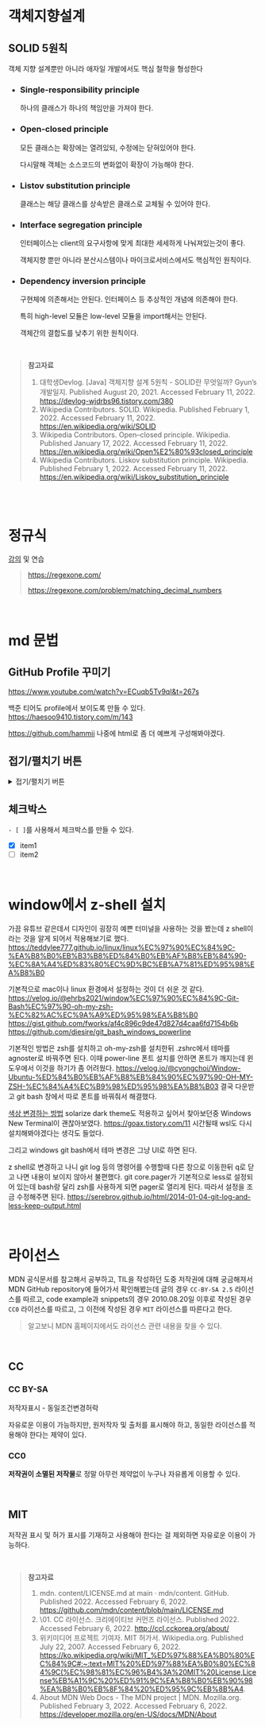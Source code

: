 # 객체지향설계

## SOLID 5원칙

객체 지향 설계뿐만 아니라 애자일 개발에서도 핵심 철학을 형성한다

* ### Single-responsibility principle

  하나의 클래스가 하나의 책임만을 가져야 한다.

* ### Open-closed principle

  모든 클래스는 확장에는 열려있되, 수정에는 닫혀있어야 한다.

  다시말해 객체는 소스코드의 변화없이 확장이 가능해야 한다.

* ### Listov substitution principle

  클래스는 해당 클래스를 상속받은 클래스로 교체될 수 있어야 한다.

* ### Interface segregation principle

  인터페이스는 client의 요구사항에 맞게 최대한 세세하게 나눠져있는것이 좋다.

  객체지향 뿐만 아니라 분산시스템이나 마이크로서비스에서도 핵심적인 원칙이다.

* ### Dependency inversion principle

  구현체에 의존해서는 안된다. 인터페이스 등 추상적인 개념에 의존해야 한다.

  특히 high-level 모듈은 low-level 모듈을 import해서는 안된다.

  객체간의 결합도를 낮추기 위한 원칙이다.

  <br>

> **참고자료**
>
> 1. 대학생Devlog. [Java] 객체지향 설계 5원칙 - SOLID란 무엇일까? Gyun’s 개발일지. Published August 20, 2021. Accessed February 11, 2022. https://devlog-wjdrbs96.tistory.com/380
> 2. Wikipedia Contributors. SOLID. Wikipedia. Published February 1, 2022. Accessed February 11, 2022. https://en.wikipedia.org/wiki/SOLID
> 3. Wikipedia Contributors. Open–closed principle. Wikipedia. Published January 17, 2022. Accessed February 11, 2022. https://en.wikipedia.org/wiki/Open%E2%80%93closed_principle
> 4. Wikipedia Contributors. Liskov substitution principle. Wikipedia. Published February 1, 2022. Accessed February 11, 2022. https://en.wikipedia.org/wiki/Liskov_substitution_principle

<br><br>

# 정규식

[강의](https://www.youtube.com/watch?v=t3M6toIflyQ) 및 연습

> https://regexone.com/
>
> https://regexone.com/problem/matching_decimal_numbers

<br>

# md 문법

## GitHub Profile 꾸미기

https://www.youtube.com/watch?v=ECuqb5Tv9qI&t=267s

백준 티어도 profile에서 보이도록 만들 수 있다.
https://haesoo9410.tistory.com/m/143

https://github.com/hammii
나중에 html로 좀 더 예쁘게 구성해봐야겠다.

## 접기/펼치기 버튼

<details><summary>접기/펼치기 버튼</summary>

html `<details>`, `<summary>` 태그 이용해서 접기/펼치기 버튼 만들기.

</details>

## 체크박스

`- [ ]`를 사용해서 체크박스를 만들 수 있다.

- [x] item1
- [ ] item2

<br/>

# window에서 z-shell 설치

가끔 유튜브 같은데서 디자인이 굉장히 예쁜 터미널을 사용하는 것을 봤는데 z shell이라는 것을 알게 되어서 적용해보기로 했다.
https://teddylee777.github.io/linux/linux%EC%97%90%EC%84%9C-%EA%B8%B0%EB%B3%B8%ED%84%B0%EB%AF%B8%EB%84%90-%EC%8A%A4%ED%83%80%EC%9D%BC%EB%A7%81%ED%95%98%EA%B8%B0

기본적으로 mac이나 linux 환경에서 설정하는 것이 더 쉬운 것 같다.
https://velog.io/@ehrbs2021/window%EC%97%90%EC%84%9C-Git-Bash%EC%97%90-oh-my-zsh-%EC%82%AC%EC%9A%A9%ED%95%98%EA%B8%B0
https://gist.github.com/fworks/af4c896c9de47d827d4caa6fd7154b6b
https://github.com/diesire/git_bash_windows_powerline

기본적인 방법은 zsh를 설치하고 oh-my-zsh를 설치한뒤 .zshrc에서 테마를 agnoster로 바꿔주면 된다. 이때 power-line 폰트 설치를 안하면 폰트가 깨지는데 윈도우에서 이것을 하기가 좀 어려웠다.
https://velog.io/@cyongchoi/Window-Ubuntu-%ED%84%B0%EB%AF%B8%EB%84%90%EC%97%90-OH-MY-ZSH-%EC%84%A4%EC%B9%98%ED%95%98%EA%B8%B03
결국 다운받고 git bash 창에서 따로 폰트를 바꿔줘서 해결했다.

[색상 변경하는 방법](https://github.com/agnoster/agnoster-zsh-theme/issues/30)
solarize dark theme도 적용하고 싶어서 찾아보던중 Windows New Terminal이 괜찮아보였다. https://goax.tistory.com/11 시간될때 wsl도 다시 설치해봐야겠다는 생각도 들었다.

그리고 windows git bash에서 테마 변경은 그냥 UI로 하면 된다.

z shell로 변경하고 나니 git log 등의 명령어를 수행할때 다른 창으로 이동한뒤 q로 닫고 나면 내용이 보이지 않아서 불편했다.
git core.pager가 기본적으로 less로 설정되어 있는데 bash랑 달리 zsh를 사용하게 되면 pager로 열리게 된다. 따라서 설정을 조금 수정해주면 된다. https://serebrov.github.io/html/2014-01-04-git-log-and-less-keep-output.html

<br>

# 라이선스

MDN 공식문서를 참고해서 공부하고, TIL을 작성하던 도중 저작권에 대해 궁금해져서 MDN GitHub repository에 들어가서 확인해봤는데 글의 경우 `CC-BY-SA 2.5` 라이선스를 따르고, code example과 snippets의 경우 2010.08.20일 이후로 작성된 경우 `CC0` 라이선스를 따르고, 그 이전에 작성된 경우 `MIT` 라이선스를 따른다고 한다.

> 알고보니 MDN 홈페이지에서도 라이선스 관련 내용을 찾을 수 있다.

<br>

## CC

### CC BY-SA

저작자표시 - 동일조건변경허락

자유로운 이용이 가능하지만, 원저작자 및 출처를 표시해야 하고, 동일한 라이선스를 적용해야 한다는 제약이 있다.

### CC0

**저작권이 소멸된 저작물**로 정말 아무런 제약없이 누구나 자유롭게 이용할 수 있다.

<br>

## MIT

저작권 표시 및 허가 표시를 기재하고 사용해야 한다는 걸 제외하면 자유로운 이용이 가능하다.

<br>

> **참고자료**
>
> 1. mdn. content/LICENSE.md at main · mdn/content. GitHub. Published 2022. Accessed February 6, 2022. https://github.com/mdn/content/blob/main/LICENSE.md
> 2. \01. CC 라이선스. 크리에이티브 커먼즈 라이선스. Published 2022. Accessed February 6, 2022. http://ccl.cckorea.org/about/
> 3. 위키미디어 프로젝트 기여자. MIT 허가서. Wikipedia.org. Published July 22, 2007. Accessed February 6, 2022. https://ko.wikipedia.org/wiki/MIT_%ED%97%88%EA%B0%80%EC%84%9C#:~:text=MIT%20%ED%97%88%EA%B0%80%EC%84%9C(%EC%98%81%EC%96%B4%3A%20MIT%20License,License%EB%A1%9C%20%ED%91%9C%EA%B8%B0%EB%90%98%EA%B8%B0%EB%8F%84%20%ED%95%9C%EB%8B%A4.
> 4. About MDN Web Docs - The MDN project | MDN. Mozilla.org. Published February 3, 2022. Accessed February 6, 2022. https://developer.mozilla.org/en-US/docs/MDN/About

